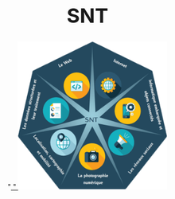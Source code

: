 <h1 align="center" style="font-size:40px"> SNT </h1> 
<p style="text-align:center">
"<a href= "https://github.com/AlgoMaths/SNT/blob/main/SNT_logo.png"> "
<img src="https://github.com/AlgoMaths/SNT/blob/main/SNT_logo.png" alt="SNT" width="300" > </a></p>


